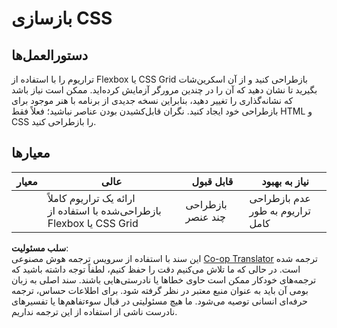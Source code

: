 <!--
CO_OP_TRANSLATOR_METADATA:
{
  "original_hash": "9d4d75af51aaccfe9af778f792c62919",
  "translation_date": "2025-08-24T12:10:35+00:00",
  "source_file": "3-terrarium/2-intro-to-css/assignment.md",
  "language_code": "fa"
}
-->
# بازسازی CSS

## دستورالعمل‌ها

تراریوم را با استفاده از Flexbox یا CSS Grid بازطراحی کنید و از آن اسکرین‌شات بگیرید تا نشان دهید که آن را در چندین مرورگر آزمایش کرده‌اید. ممکن است نیاز باشد که نشانه‌گذاری را تغییر دهید، بنابراین نسخه جدیدی از برنامه با هنر موجود برای بازطراحی خود ایجاد کنید. نگران قابل‌کشیدن بودن عناصر نباشید؛ فعلاً فقط HTML و CSS را بازطراحی کنید.

## معیارها

| معیار     | عالی                                                              | قابل قبول                  | نیاز به بهبود                     |
| --------- | ----------------------------------------------------------------- | -------------------------- | ---------------------------------- |
|           | ارائه یک تراریوم کاملاً بازطراحی‌شده با استفاده از Flexbox یا CSS Grid | بازطراحی چند عنصر          | عدم بازطراحی تراریوم به طور کامل  |

**سلب مسئولیت**:  
این سند با استفاده از سرویس ترجمه هوش مصنوعی [Co-op Translator](https://github.com/Azure/co-op-translator) ترجمه شده است. در حالی که ما تلاش می‌کنیم دقت را حفظ کنیم، لطفاً توجه داشته باشید که ترجمه‌های خودکار ممکن است حاوی خطاها یا نادرستی‌هایی باشند. سند اصلی به زبان بومی آن باید به عنوان منبع معتبر در نظر گرفته شود. برای اطلاعات حساس، ترجمه حرفه‌ای انسانی توصیه می‌شود. ما هیچ مسئولیتی در قبال سوءتفاهم‌ها یا تفسیرهای نادرست ناشی از استفاده از این ترجمه نداریم.